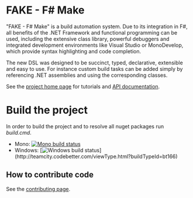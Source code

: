# FAKE - F# Make

"FAKE - F# Make" is a build automation system. Due to its integration 
in F#, all benefits of the .NET Framework and functional programming can be used, including 
the extensive class library, powerful debuggers and integrated development environments like 
Visual Studio or MonoDevelop, which provide syntax highlighting and code completion.

The new DSL was designed to be succinct, typed, declarative, extensible and easy to use. 
For instance custom build tasks can be added simply by referencing .NET assemblies and using 
the corresponding classes.

See the [project home page](http://fsharp.github.com/FAKE/) for tutorials and [API documentation](http://fsharp.github.io/FAKE/apidocs/index.html).

# Build the project

In order to build the project and to resolve all nuget packages run *build.cmd*.

* Mono: [![Mono build status](https://travis-ci.org/fsharp/FAKE.png)](https://travis-ci.org/fsharp/FAKE)
* Windows: [![Windows build status](http://teamcity.codebetter.com/app/rest/builds/buildType:\(id:bt166\)/statusIcon)](http://teamcity.codebetter.com/viewType.html?buildTypeId=bt166)

## How to contribute code

See the [contributing page](http://fsharp.github.com/FAKE/contributing.html).
